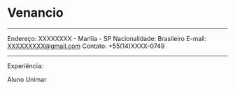 # Venancio

---
Endereço: XXXXXXXX - Marília - SP
Nacionalidade: Brasileiro
E-mail: XXXXXXXXX@gmail.com
Contato: +55(14)XXXX-0749

---
Experiência:

Aluno Unimar


